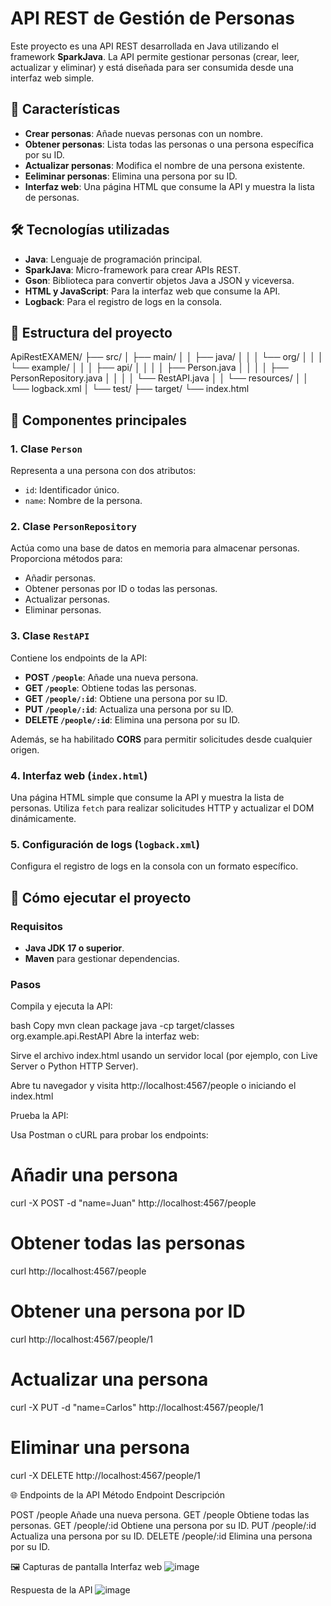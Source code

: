 # API REST de Gestión de Personas

Este proyecto es una API REST desarrollada en Java utilizando el framework **SparkJava**. La API permite gestionar personas (crear, leer, actualizar y eliminar) y está diseñada para ser consumida desde una interfaz web simple.

## 🚀 Características

- **Crear personas**: Añade nuevas personas con un nombre.
- **Obtener personas**: Lista todas las personas o una persona específica por su ID.
- **Actualizar personas**: Modifica el nombre de una persona existente.
- **Eeliminar personas**: Elimina una persona por su ID.
- **Interfaz web**: Una página HTML que consume la API y muestra la lista de personas.

## 🛠️ Tecnologías utilizadas

- **Java**: Lenguaje de programación principal.
- **SparkJava**: Micro-framework para crear APIs REST.
- **Gson**: Biblioteca para convertir objetos Java a JSON y viceversa.
- **HTML y JavaScript**: Para la interfaz web que consume la API.
- **Logback**: Para el registro de logs en la consola.

## 📂 Estructura del proyecto
ApiRestEXAMEN/
├── src/
│ ├── main/
│ │ ├── java/
│ │ │ └── org/
│ │ │ └── example/
│ │ │ ├── api/
│ │ │ │ ├── Person.java
│ │ │ │ ├── PersonRepository.java
│ │ │ │ └── RestAPI.java
│ │ └── resources/
│ │ └── logback.xml
│ └── test/
├── target/
└── index.html

## 🧩 Componentes principales

### 1. **Clase `Person`**
Representa a una persona con dos atributos:
- `id`: Identificador único.
- `name`: Nombre de la persona.

### 2. **Clase `PersonRepository`**
Actúa como una base de datos en memoria para almacenar personas. Proporciona métodos para:
- Añadir personas.
- Obtener personas por ID o todas las personas.
- Actualizar personas.
- Eliminar personas.

### 3. **Clase `RestAPI`**
Contiene los endpoints de la API:
- **POST `/people`**: Añade una nueva persona.
- **GET `/people`**: Obtiene todas las personas.
- **GET `/people/:id`**: Obtiene una persona por su ID.
- **PUT `/people/:id`**: Actualiza una persona por su ID.
- **DELETE `/people/:id`**: Elimina una persona por su ID.

Además, se ha habilitado **CORS** para permitir solicitudes desde cualquier origen.

### 4. **Interfaz web (`index.html`)**
Una página HTML simple que consume la API y muestra la lista de personas. Utiliza `fetch` para realizar solicitudes HTTP y actualizar el DOM dinámicamente.

### 5. **Configuración de logs (`logback.xml`)**
Configura el registro de logs en la consola con un formato específico.

## 🚀 Cómo ejecutar el proyecto

### Requisitos
- **Java JDK 17 o superior**.
- **Maven** para gestionar dependencias.

### Pasos

Compila y ejecuta la API:

bash
Copy
mvn clean package
java -cp target/classes org.example.api.RestAPI
Abre la interfaz web:

Sirve el archivo index.html usando un servidor local (por ejemplo, con Live Server o Python HTTP Server).

Abre tu navegador y visita http://localhost:4567/people o iniciando el index.html

Prueba la API:

Usa Postman o cURL para probar los endpoints:

# Añadir una persona
curl -X POST -d "name=Juan" http://localhost:4567/people

# Obtener todas las personas
curl http://localhost:4567/people

# Obtener una persona por ID
curl http://localhost:4567/people/1

# Actualizar una persona
curl -X PUT -d "name=Carlos" http://localhost:4567/people/1

# Eliminar una persona
curl -X DELETE http://localhost:4567/people/1

🌐 Endpoints de la API
Método	Endpoint	Descripción

POST	/people	Añade una nueva persona.
GET	/people	Obtiene todas las personas.
GET	/people/:id	Obtiene una persona por su ID.
PUT	/people/:id	Actualiza una persona por su ID.
DELETE	/people/:id	Elimina una persona por su ID.

🖼️ Capturas de pantalla
Interfaz web
![image](https://github.com/user-attachments/assets/86779b0f-fe62-49ad-90b1-933dcb1fea38)


Respuesta de la API
![image](https://github.com/user-attachments/assets/5ff4d2c3-5296-4abd-a29e-ae02a44d4e1e)
